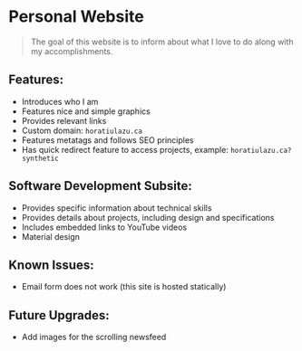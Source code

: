 # Personal Website
> The goal of this website is to inform about what I love to do along with my accomplishments.

## Features:
* Introduces who I am
* Features nice and simple graphics
* Provides relevant links
* Custom domain: `horatiulazu.ca`
* Features metatags and follows SEO principles
* Has quick redirect feature to access projects, example: `horatiulazu.ca?synthetic`

## Software Development Subsite:
* Provides specific information about technical skills
* Provides details about projects, including design and specifications
* Includes embedded links to YouTube videos
* Material design

## Known Issues:
* Email form does not work (this site is hosted statically)

## Future Upgrades:
* Add images for the scrolling newsfeed